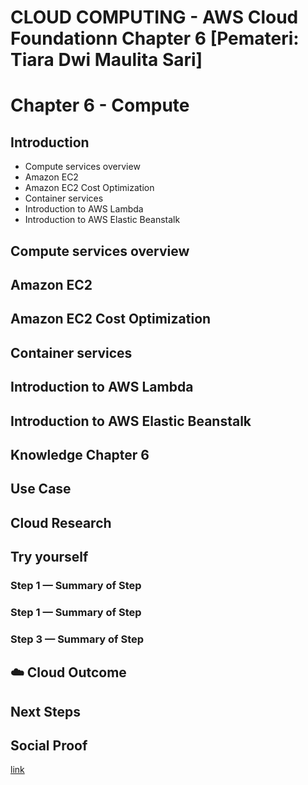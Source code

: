 # CLOUD COMPUTING - AWS Cloud Foundationn Chapter 6 [Pemateri: Tiara Dwi Maulita Sari]
# Chapter 6 - Compute
## Introduction
- Compute services overview
- Amazon EC2
- Amazon EC2 Cost Optimization
- Container services
- Introduction to AWS Lambda
- Introduction to AWS Elastic Beanstalk

## Compute services overview

## Amazon EC2

## Amazon EC2 Cost Optimization

## Container services

## Introduction to AWS Lambda

## Introduction to AWS Elastic Beanstalk

## Knowledge Chapter 6




## Use Case


## Cloud Research



## Try yourself



### Step 1 — Summary of Step



### Step 1 — Summary of Step



### Step 3 — Summary of Step



## ☁️ Cloud Outcome



## Next Steps



## Social Proof



[link](link)
